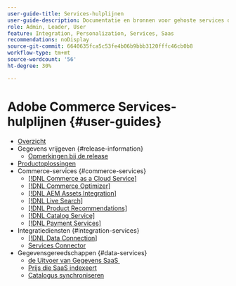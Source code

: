 ```yaml
---
user-guide-title: Services-hulplijnen
user-guide-description: Documentatie en bronnen voor gehoste services die uitgebreide mogelijkheden bieden voor Adobe Commerce en Magento Open Source.
role: Admin, Leader, User
feature: Integration, Personalization, Services, Saas
recommendations: noDisplay
source-git-commit: 6640635fca5c53fe4b06b9bbb3120fffc46cb0b8
workflow-type: tm+mt
source-wordcount: '56'
ht-degree: 30%

---
```


# Adobe Commerce Services-hulplijnen {#user-guides}

- [Overzicht](home.md)
- Gegevens vrijgeven {#release-information}
   - [Opmerkingen bij de release](/help/landing/release-notes-all.md)
- [Productoplossingen](product-solutions.md)
- Commerce-services {#commerce-services}
   - [[!DNL Commerce as a Cloud Service]](https://experienceleague.adobe.com/nl/docs/commerce/cloud-service/overview)
   - [[!DNL Commerce Optimizer]](https://experienceleague.adobe.com/nl/docs/commerce/optimizer/overview)
   - [[!DNL AEM Assets Integration]](https://experienceleague.adobe.com/nl/docs/commerce/aem-assets-integration/overview)
   - [[!DNL Live Search]](https://experienceleague.adobe.com/docs/commerce/live-search/overview.html?lang=nl-NL)
   - [[!DNL Product Recommendations]](https://experienceleague.adobe.com/docs/commerce/product-recommendations/guide-overview.html?lang=nl-NL)
   - [[!DNL Catalog Service]](https://experienceleague.adobe.com/docs/commerce/catalog-service/guide-overview.html?lang=nl-NL)
   - [[!DNL Payment Services]](https://experienceleague.adobe.com/docs/commerce/payment-services/guide-overview.html?lang=nl-NL)
- Integratiediensten {#integration-services}
   - [[!DNL Data Connection]](https://experienceleague.adobe.com/docs/commerce/data-connection/overview.html?lang=nl-NL)
   - [Services Connector](/help/landing/saas.md)
- Gegevensgereedschappen {#data-services}
   - [&#x200B; de Uitvoer van Gegevens SaaS &#x200B;](https://experienceleague.adobe.com/docs/commerce/saas-data-export/overview.html?lang=nl-NL)
   - [&#x200B; Prijs die SaaS  indexeert](https://experienceleague.adobe.com/docs/commerce/price-indexer/price-indexing.html?lang=nl-NL)
   - [Catalogus synchroniseren](/help/landing/catalog-sync.md)
